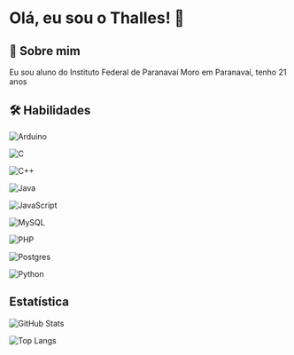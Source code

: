 # Olá, eu sou o Thalles! 👋

## 🚀 Sobre mim
Eu sou aluno do Instituto Federal de Paranavaí
Moro em Paranavaí, tenho 21 anos


## 🛠 Habilidades

![Arduino](https://img.shields.io/badge/-Arduino-00979D?style=for-the-badge&logo=Arduino&logoColor=white)

![C](https://img.shields.io/badge/c-%2300599C.svg?style=for-the-badge&logo=c&logoColor=white)

![C++](https://img.shields.io/badge/c++-%2300599C.svg?style=for-the-badge&logo=c%2B%2B&logoColor=white)

![Java](https://img.shields.io/badge/java-%23ED8B00.svg?style=for-the-badge&logo=openjdk&logoColor=white)

![JavaScript](https://img.shields.io/badge/javascript-%23323330.svg?style=for-the-badge&logo=javascript&logoColor=%23F7DF1E)

![MySQL](https://img.shields.io/badge/mysql-4479A1.svg?style=for-the-badge&logo=mysql&logoColor=white)

![PHP](https://img.shields.io/badge/php-%23777BB4.svg?style=for-the-badge&logo=php&logoColor=white)

![Postgres](https://img.shields.io/badge/postgres-%23316192.svg?style=for-the-badge&logo=postgresql&logoColor=white)

![Python](https://img.shields.io/badge/python-3670A0?style=for-the-badge&logo=python&logoColor=ffdd54)

## Estatística

![GitHub Stats](https://github-readme-stats.vercel.app/api?username=ThallesSorrilha&theme=transparent&bg_color=000&border_color=30A3DC&show_icons=true&icon_color=30A3DC&title_color=E94D5F&text_color=FFF)

![Top Langs](https://github-readme-stats-git-masterrstaa-rickstaa.vercel.app/api/top-langs/?username=ThallesSorrilha&bg_color=000&border_color=30A3DC&title_color=E94D5F&text_color=FFF)
